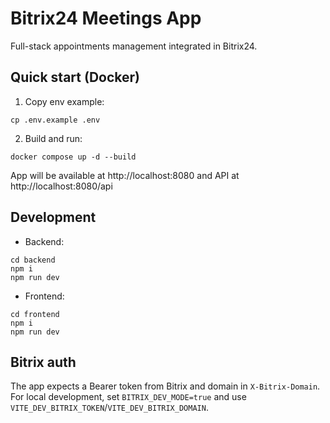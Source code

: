 # Bitrix24 Meetings App

Full-stack appointments management integrated in Bitrix24.

## Quick start (Docker)

1. Copy env example:

```
cp .env.example .env
```

2. Build and run:

```
docker compose up -d --build
```

App will be available at http://localhost:8080 and API at http://localhost:8080/api

## Development

- Backend:
```
cd backend
npm i
npm run dev
```
- Frontend:
```
cd frontend
npm i
npm run dev
```

## Bitrix auth
The app expects a Bearer token from Bitrix and domain in `X-Bitrix-Domain`. For local development, set `BITRIX_DEV_MODE=true` and use `VITE_DEV_BITRIX_TOKEN`/`VITE_DEV_BITRIX_DOMAIN`.
